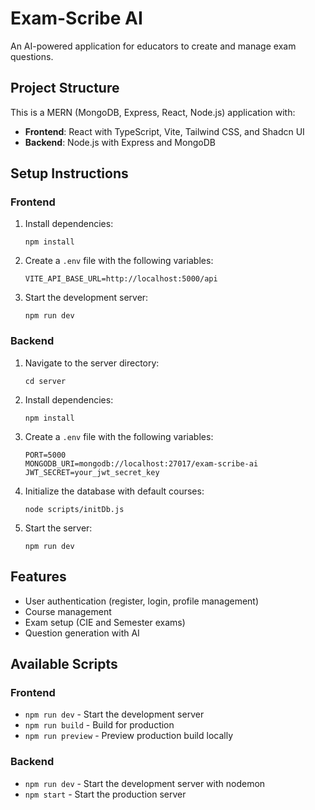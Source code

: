 
# Exam-Scribe AI

An AI-powered application for educators to create and manage exam questions.

## Project Structure

This is a MERN (MongoDB, Express, React, Node.js) application with:

- **Frontend**: React with TypeScript, Vite, Tailwind CSS, and Shadcn UI
- **Backend**: Node.js with Express and MongoDB

## Setup Instructions

### Frontend

1. Install dependencies:
   ```
   npm install
   ```

2. Create a `.env` file with the following variables:
   ```
   VITE_API_BASE_URL=http://localhost:5000/api
   ```

3. Start the development server:
   ```
   npm run dev
   ```

### Backend

1. Navigate to the server directory:
   ```
   cd server
   ```

2. Install dependencies:
   ```
   npm install
   ```

3. Create a `.env` file with the following variables:
   ```
   PORT=5000
   MONGODB_URI=mongodb://localhost:27017/exam-scribe-ai
   JWT_SECRET=your_jwt_secret_key
   ```

4. Initialize the database with default courses:
   ```
   node scripts/initDb.js
   ```

5. Start the server:
   ```
   npm run dev
   ```

## Features

- User authentication (register, login, profile management)
- Course management
- Exam setup (CIE and Semester exams)
- Question generation with AI

## Available Scripts

### Frontend
- `npm run dev` - Start the development server
- `npm run build` - Build for production
- `npm run preview` - Preview production build locally

### Backend
- `npm run dev` - Start the development server with nodemon
- `npm start` - Start the production server
